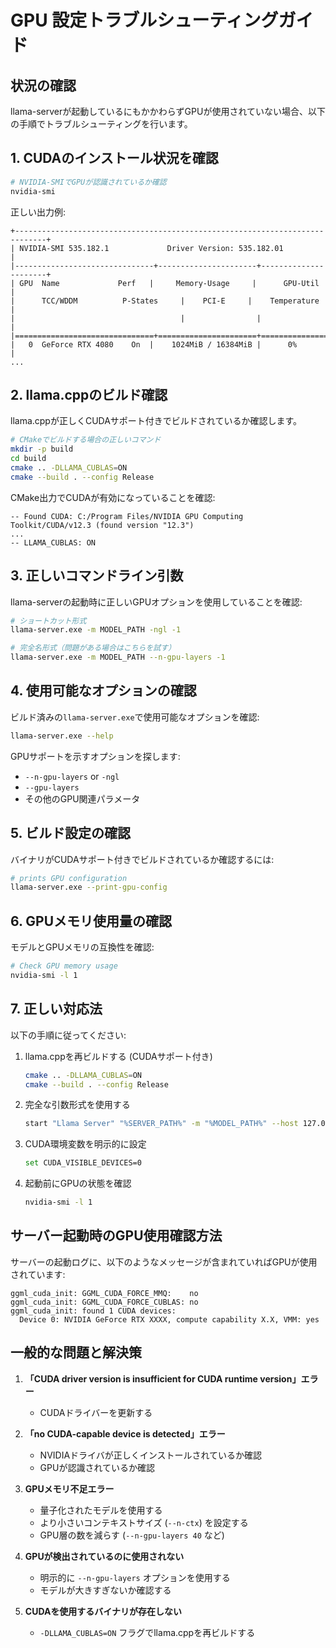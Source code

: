 # GPU 設定トラブルシューティングガイド

## 状況の確認

llama-serverが起動しているにもかかわらずGPUが使用されていない場合、以下の手順でトラブルシューティングを行います。

## 1. CUDAのインストール状況を確認

```bash
# NVIDIA-SMIでGPUが認識されているか確認
nvidia-smi
```

正しい出力例:
```
+-----------------------------------------------------------------------------+
| NVIDIA-SMI 535.182.1             Driver Version: 535.182.01                 |
|-------------------------------+----------------------+----------------------+
| GPU  Name             Perf   |     Memory-Usage     |      GPU-Util      |
|      TCC/WDDM          P-States     |    PCI-E     |    Temperature     |
|                                     |                |                    |
|===============================+======================+======================|
|   0  GeForce RTX 4080    On  |    1024MiB / 16384MiB |      0%      |
...
```

## 2. llama.cppのビルド確認

llama.cppが正しくCUDAサポート付きでビルドされているか確認します。

```bash
# CMakeでビルドする場合の正しいコマンド
mkdir -p build
cd build
cmake .. -DLLAMA_CUBLAS=ON
cmake --build . --config Release
```

CMake出力でCUDAが有効になっていることを確認:
```
-- Found CUDA: C:/Program Files/NVIDIA GPU Computing Toolkit/CUDA/v12.3 (found version "12.3")
...
-- LLAMA_CUBLAS: ON
```

## 3. 正しいコマンドライン引数

llama-serverの起動時に正しいGPUオプションを使用していることを確認:

```bash
# ショートカット形式
llama-server.exe -m MODEL_PATH -ngl -1

# 完全名形式（問題がある場合はこちらを試す）
llama-server.exe -m MODEL_PATH --n-gpu-layers -1
```

## 4. 使用可能なオプションの確認

ビルド済みの`llama-server.exe`で使用可能なオプションを確認:

```bash
llama-server.exe --help
```

GPUサポートを示すオプションを探します:
- `--n-gpu-layers` or `-ngl`
- `--gpu-layers`
- その他のGPU関連パラメータ

## 5. ビルド設定の確認

バイナリがCUDAサポート付きでビルドされているか確認するには:

```bash
# prints GPU configuration
llama-server.exe --print-gpu-config
```

## 6. GPUメモリ使用量の確認

モデルとGPUメモリの互換性を確認:

```bash
# Check GPU memory usage
nvidia-smi -l 1
```

## 7. 正しい対応法

以下の手順に従ってください:

1. llama.cppを再ビルドする (CUDAサポート付き)
   ```bash
   cmake .. -DLLAMA_CUBLAS=ON
   cmake --build . --config Release
   ```

2. 完全な引数形式を使用する
   ```bash
   start "Llama Server" "%SERVER_PATH%" -m "%MODEL_PATH%" --host 127.0.0.1 --port %PORT% --n-gpu-layers -1 --n-ctx 8192
   ```

3. CUDA環境変数を明示的に設定
   ```bash
   set CUDA_VISIBLE_DEVICES=0
   ```

4. 起動前にGPUの状態を確認
   ```bash
   nvidia-smi -l 1
   ```

## サーバー起動時のGPU使用確認方法

サーバーの起動ログに、以下のようなメッセージが含まれていればGPUが使用されています:

```
ggml_cuda_init: GGML_CUDA_FORCE_MMQ:    no
ggml_cuda_init: GGML_CUDA_FORCE_CUBLAS: no
ggml_cuda_init: found 1 CUDA devices:
  Device 0: NVIDIA GeForce RTX XXXX, compute capability X.X, VMM: yes
```

## 一般的な問題と解決策

1. **「CUDA driver version is insufficient for CUDA runtime version」エラー**
   - CUDAドライバーを更新する

2. **「no CUDA-capable device is detected」エラー**
   - NVIDIAドライバが正しくインストールされているか確認
   - GPUが認識されているか確認

3. **GPUメモリ不足エラー**
   - 量子化されたモデルを使用する
   - より小さいコンテキストサイズ (`--n-ctx`) を設定する
   - GPU層の数を減らす (`--n-gpu-layers 40` など)

4. **GPUが検出されているのに使用されない**
   - 明示的に `--n-gpu-layers` オプションを使用する
   - モデルが大きすぎないか確認する

5. **CUDAを使用するバイナリが存在しない**
   - `-DLLAMA_CUBLAS=ON` フラグでllama.cppを再ビルドする
